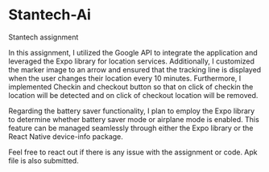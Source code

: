 # Stantech-Ai
 Stantech assignment

In this assignment, I utilized the Google API to integrate the application and leveraged the Expo library for location services. Additionally, I customized the marker image to an arrow and ensured that the tracking line is displayed when the user changes their location every 10 minutes. Furthermore, I implemented Checkin and checkout button so that on click of checkin the location will be detected and on click of checkout location will be removed.

Regarding the battery saver functionality, I plan to employ the Expo library to determine whether battery saver mode or airplane mode is enabled. This feature can be managed seamlessly through either the Expo library or the React Native device-info package.

Feel free to react out if there is any issue with the assignment or code. Apk file is also submitted.

